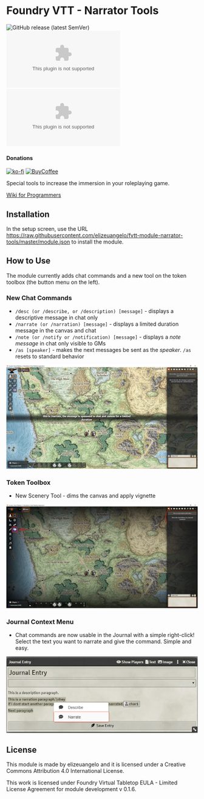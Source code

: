 # Foundry VTT - Narrator Tools

![GitHub release (latest SemVer)](https://img.shields.io/github/v/release/elizeuangelo/fvtt-module-narrator-tools)
![GitHub Releases](https://img.shields.io/github/downloads/elizeuangelo/fvtt-module-narrator-tools/latest/narrator-tools.zip)
![GitHub All Releases](https://img.shields.io/github/downloads/elizeuangelo/fvtt-module-narrator-tools/narrator-tools.zip?label=downloads)

#### Donations

[![ko-fi](https://img.shields.io/badge/Kofi-red.svg)](https://ko-fi.com/B0B024E6C)
[![BuyCoffee](https://img.shields.io/badge/coffee-%243-orange)](https://www.buymeacoffee.com/j6auA0z)

Special tools to increase the immersion in your roleplaying game.

[Wiki for Programmers](https://github.com/elizeuangelo/fvtt-module-narrator-tools/wiki)

## Installation

In the setup screen, use the URL https://raw.githubusercontent.com/elizeuangelo/fvtt-module-narrator-tools/master/module.json to install the module.

## How to Use

The module currently adds chat commands and a new tool on the token toolbox (the button menu on the left).

### New Chat Commands

-   `/desc (or /describe, or /description) [message]` - displays a descriptive message in chat only
-   `/narrate (or /narration) [message]` - displays a limited duration message in the canvas and chat
-   `/note (or /notify or /notification) [message]` - displays a _note message_ in chat only visible to GMs
-   `/as [speaker]` - makes the next messages be sent as the _speaker_. `/as` resets to standard behavior

![img](assets/narrator-tools.webp)

### Token Toolbox

-   New Scenery Tool - dims the canvas and apply vignette

![img](assets/scenery-tool.webp)

### Journal Context Menu

-   Chat commands are now usable in the Journal with a simple right-click! Select the text you want to narrate and give the command. Simple and easy.

![img](assets/journal-example.webp)

## License

This module is made by elizeuangelo and it is licensed under a Creative Commons Attribution 4.0 International License.

This work is licensed under Foundry Virtual Tabletop EULA - Limited License Agreement for module development v 0.1.6.
